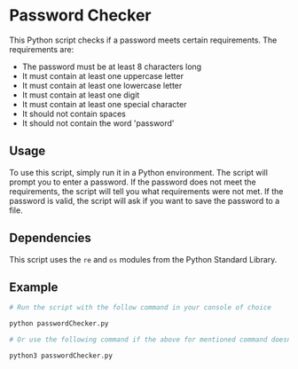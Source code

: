 # Password Checker

This Python script checks if a password meets certain requirements. The requirements are:

- The password must be at least 8 characters long
- It must contain at least one uppercase letter
- It must contain at least one lowercase letter
- It must contain at least one digit
- It must contain at least one special character
- It should not contain spaces
- It should not contain the word 'password'

## Usage

To use this script, simply run it in a Python environment. The script will prompt you to enter a password. If the password does not meet the requirements, the script will tell you what requirements were not met. If the password is valid, the script will ask if you want to save the password to a file.

## Dependencies

This script uses the `re` and `os` modules from the Python Standard Library.

## Example

```bash
# Run the script with the follow command in your console of choice

python passwordChecker.py

# Or use the following command if the above for mentioned command doesn't work

python3 passwordChecker.py
```
